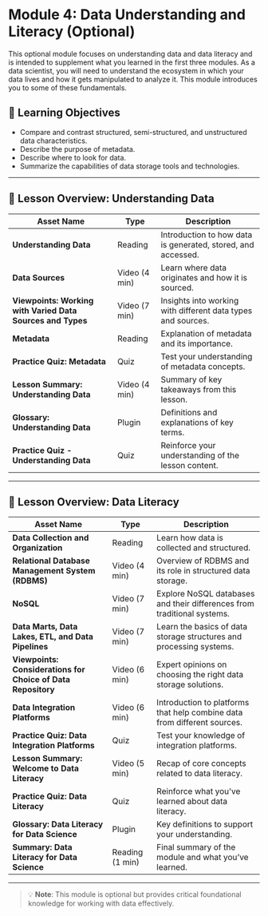 # Module 4: Data Understanding and Literacy (Optional)

This optional module focuses on understanding data and data literacy and is intended to supplement what you learned in the first three modules. As a data scientist, you will need to understand the ecosystem in which your data lives and how it gets manipulated to analyze it. This module introduces you to some of these fundamentals.

## 🎯 Learning Objectives

- Compare and contrast structured, semi-structured, and unstructured data characteristics.
- Describe the purpose of metadata.
- Describe where to look for data.
- Summarize the capabilities of data storage tools and technologies.

---

## 📘 Lesson Overview: Understanding Data

| Asset Name | Type | Description |
|------------|------|-------------|
| **Understanding Data** | Reading | Introduction to how data is generated, stored, and accessed. |
| **Data Sources** | Video (4 min) | Learn where data originates and how it is sourced. |
| **Viewpoints: Working with Varied Data Sources and Types** | Video (7 min) | Insights into working with different data types and sources. |
| **Metadata** | Reading | Explanation of metadata and its importance. |
| **Practice Quiz: Metadata** | Quiz | Test your understanding of metadata concepts. |
| **Lesson Summary: Understanding Data** | Video (4 min) | Summary of key takeaways from this lesson. |
| **Glossary: Understanding Data** | Plugin | Definitions and explanations of key terms. |
| **Practice Quiz - Understanding Data** | Quiz | Reinforce your understanding of the lesson content. |

---

## 📘 Lesson Overview: Data Literacy

| Asset Name | Type | Description |
|------------|------|-------------|
| **Data Collection and Organization** | Reading | Learn how data is collected and structured. |
| **Relational Database Management System (RDBMS)** | Video (4 min) | Overview of RDBMS and its role in structured data storage. |
| **NoSQL** | Video (7 min) | Explore NoSQL databases and their differences from traditional systems. |
| **Data Marts, Data Lakes, ETL, and Data Pipelines** | Video (7 min) | Learn the basics of data storage structures and processing systems. |
| **Viewpoints: Considerations for Choice of Data Repository** | Video (6 min) | Expert opinions on choosing the right data storage solutions. |
| **Data Integration Platforms** | Video (6 min) | Introduction to platforms that help combine data from different sources. |
| **Practice Quiz: Data Integration Platforms** | Quiz | Test your knowledge of integration platforms. |
| **Lesson Summary: Welcome to Data Literacy** | Video (5 min) | Recap of core concepts related to data literacy. |
| **Practice Quiz: Data Literacy** | Quiz | Reinforce what you've learned about data literacy. |
| **Glossary: Data Literacy for Data Science** | Plugin | Key definitions to support your understanding. |
| **Summary: Data Literacy for Data Science** | Reading (1 min) | Final summary of the module and what you’ve learned. |

---

> 💡 **Note**: This module is optional but provides critical foundational knowledge for working with data effectively.

